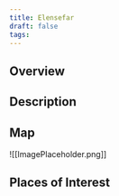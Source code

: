 ```yaml
---
title: Elensefar
draft: false
tags:
---
```

## Overview

## Description

## Map

![[ImagePlaceholder.png]]

## Places of Interest

